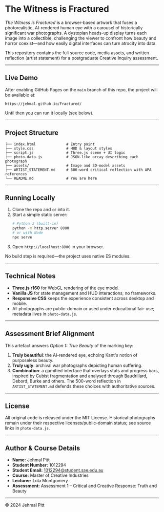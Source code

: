 # The Witness is Fractured

*The Witness is Fractured* is a browser-based artwork that fuses a photorealistic, AI-rendered human eye with a carousel of historically significant war photographs. A dystopian heads-up display turns each image into a collectible, challenging the viewer to confront how beauty and horror coexist—and how easily digital interfaces can turn atrocity into data.

This repository contains the full source code, media assets, and written reflection (artist statement) for a postgraduate Creative Inquiry assessment.

---

## Live Demo
After enabling GitHub Pages on the `main` branch of this repo, the project will be available at:
```
https://jehmal.github.io/Fractured/
```
Until then you can run it locally (see below).

---

## Project Structure
```
├── index.html              # Entry point
├── style.css               # HUD & layout styles
├── script.js               # Three.js scene + UI logic
├── photo-data.js           # JSON-like array describing each photograph
├── assets/                 # Image and 3D-model assets
├── ARTIST_STATEMENT.md     # 500-word critical reflection with APA references
└── README.md               # You are here
```

---

## Running Locally
1. Clone the repo and `cd` into it.
2. Start a simple static server:
   ```bash
   # Python 3 (built-in)
   python -m http.server 8000
   # or with Node
   npx serve
   ```
3. Open `http://localhost:8000` in your browser.

No build step is required—the project uses native ES modules.

---

## Technical Notes
- **Three.js r160** for WebGL rendering of the eye model.
- **Vanilla JS** for state management and HUD interactions; no frameworks.
- **Responsive CSS** keeps the experience consistent across desktop and mobile.
- All photographs are public-domain or used under educational fair-use; metadata lives in `photo-data.js`.

---

## Assessment Brief Alignment
This artefact answers *Option 1: True Beauty* of the marking key:
1. **Truly beautiful**: the AI-rendered eye, echoing Kant's notion of purposeless beauty.
2. **Truly ugly**: archival war photographs depicting human suffering.
3. **Combination**: a gamified interface that overlays stats and progress bars, inspired by Cubist fragmentation and analysed through Baudrillard, Debord, Burke and others. The 500-word reflection in `ARTIST_STATEMENT.md` defends these choices with authoritative sources.

---

## License
All original code is released under the MIT License. Historical photographs remain under their respective licenses/public-domain status; see source links in `photo-data.js`.

---

## Author & Course Details

- **Name:** Jehmal Pitt  
- **Student Number:** 1012294  
- **Student Email:** 1012294@student.sae.edu.au  
- **Course:** Master of Creative Industries  
- **Lecturer:** Lola Montgomery  
- **Assessment:** Assessment 1 – Critical and Creative Response: Truth and Beauty

---

© 2024 Jehmal Pitt